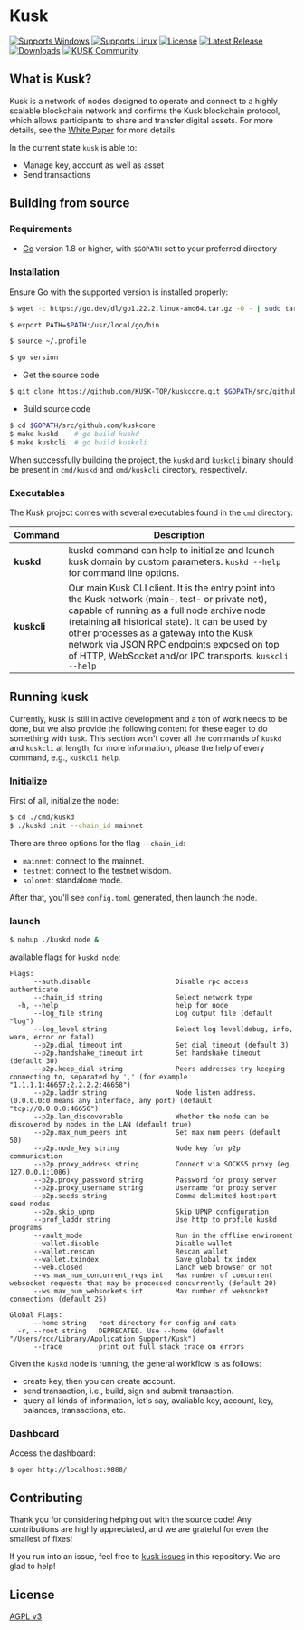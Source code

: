 Kusk
======

[![Supports Windows](https://img.shields.io/badge/support-Windows-blue?logo=Windows)](https://github.com/KUSK-TOP/kuskcore/releases/latest)
[![Supports Linux](https://img.shields.io/badge/support-Linux-yellow?logo=Linux)](https://github.com/KUSK-TOP/kuskcore/releases/latest)
[![License](https://img.shields.io/github/license/KUSK-TOP/kuskcore)](https://github.com/KUSK-TOP/kuskcore/blob/master/LICENSE)
[![Latest Release](https://img.shields.io/github/v/release/KUSK-TOP/kuskcore?label=latest%20release)](https://github.com/KUSK-TOP/kuskcore/releases/latest)
[![Downloads](https://img.shields.io/github/downloads/KUSK-TOP/kuskcore/total)](https://github.com/KUSK-TOP/kuskcore/releases)
[![KUSK Community](https://img.shields.io/discord/1217075571528564736?label=EIYARO%20Project%20Discord&logo=discord)](https://discord.gg/V4ue4CVMKY)


## What is Kusk?

Kusk is a network of nodes designed to operate and connect to a highly scalable blockchain network and confirms the Kusk blockchain protocol, which allows participants to share and transfer digital assets. For more details, see the [White Paper](https://kusk.top/KUSK-WhitePaper.html) for more details.

In the current state `kusk` is able to:

- Manage key, account as well as asset
- Send transactions


## Building from source

### Requirements

- [Go](https://golang.org/doc/install) version 1.8 or higher, with `$GOPATH` set to your preferred directory

### Installation

Ensure Go with the supported version is installed properly:

```bash
$ wget -c https://go.dev/dl/go1.22.2.linux-amd64.tar.gz -O - | sudo tar -xz -C /usr/local

$ export PATH=$PATH:/usr/local/go/bin

$ source ~/.profile

$ go version
```

- Get the source code

``` bash
$ git clone https://github.com/KUSK-TOP/kuskcore.git $GOPATH/src/github.com/kuskcore
```

- Build source code

``` bash
$ cd $GOPATH/src/github.com/kuskcore
$ make kuskd    # go build kuskd
$ make kuskcli  # go build kuskcli
```

When successfully building the project, the `kuskd` and `kuskcli` binary should be present in `cmd/kuskd` and `cmd/kuskcli` directory, respectively.

### Executables

The Kusk project comes with several executables found in the `cmd` directory.

| Command      | Description                                                  |
| ------------ | ------------------------------------------------------------ |
| **kuskd**   | kuskd command can help to initialize and launch kusk domain by custom parameters. `kuskd --help` for command line options. |
| **kuskcli** | Our main Kusk CLI client. It is the entry point into the Kusk network (main-, test- or private net), capable of running as a full node archive node (retaining all historical state). It can be used by other processes as a gateway into the Kusk network via JSON RPC endpoints exposed on top of HTTP, WebSocket and/or IPC transports. `kuskcli --help` |

## Running kusk

Currently, kusk is still in active development and a ton of work needs to be done, but we also provide the following content for these eager to do something with `kusk`. This section won't cover all the commands of `kuskd` and `kuskcli` at length, for more information, please the help of every command, e.g., `kuskcli help`.

### Initialize

First of all, initialize the node:

```bash
$ cd ./cmd/kuskd
$ ./kuskd init --chain_id mainnet
```

There are three options for the flag `--chain_id`:

- `mainnet`: connect to the mainnet.
- `testnet`: connect to the testnet wisdom.
- `solonet`: standalone mode.

After that, you'll see `config.toml` generated, then launch the node.

### launch

``` bash
$ nohup ./kuskd node &
```

available flags for `kuskd node`:

```
Flags:
      --auth.disable                     Disable rpc access authenticate
      --chain_id string                  Select network type
  -h, --help                             help for node
      --log_file string                  Log output file (default "log")
      --log_level string                 Select log level(debug, info, warn, error or fatal)
      --p2p.dial_timeout int             Set dial timeout (default 3)
      --p2p.handshake_timeout int        Set handshake timeout (default 30)
      --p2p.keep_dial string             Peers addresses try keeping connecting to, separated by ',' (for example "1.1.1.1:46657;2.2.2.2:46658")
      --p2p.laddr string                 Node listen address. (0.0.0.0:0 means any interface, any port) (default "tcp://0.0.0.0:46656")
      --p2p.lan_discoverable             Whether the node can be discovered by nodes in the LAN (default true)
      --p2p.max_num_peers int            Set max num peers (default 50)
      --p2p.node_key string              Node key for p2p communication
      --p2p.proxy_address string         Connect via SOCKS5 proxy (eg. 127.0.0.1:1086)
      --p2p.proxy_password string        Password for proxy server
      --p2p.proxy_username string        Username for proxy server
      --p2p.seeds string                 Comma delimited host:port seed nodes
      --p2p.skip_upnp                    Skip UPNP configuration
      --prof_laddr string                Use http to profile kuskd programs
      --vault_mode                       Run in the offline enviroment
      --wallet.disable                   Disable wallet
      --wallet.rescan                    Rescan wallet
      --wallet.txindex                   Save global tx index
      --web.closed                       Lanch web browser or not
      --ws.max_num_concurrent_reqs int   Max number of concurrent websocket requests that may be processed concurrently (default 20)
      --ws.max_num_websockets int        Max number of websocket connections (default 25)

Global Flags:
      --home string   root directory for config and data
  -r, --root string   DEPRECATED. Use --home (default "/Users/zcc/Library/Application Support/Kusk")
      --trace         print out full stack trace on errors
```

Given the `kuskd` node is running, the general workflow is as follows:

- create key, then you can create account.
- send transaction, i.e., build, sign and submit transaction.
- query all kinds of information, let's say, avaliable key, account, key, balances, transactions, etc.

### Dashboard

Access the dashboard:

```
$ open http://localhost:9888/
```


## Contributing

Thank you for considering helping out with the source code! Any contributions are highly appreciated, and we are grateful for even the smallest of fixes!

If you run into an issue, feel free to [kusk issues](https://github.com/KUSK-TOP/kuskcore/issues/) in this repository. We are glad to help!

## License

[AGPL v3](./LICENSE)
